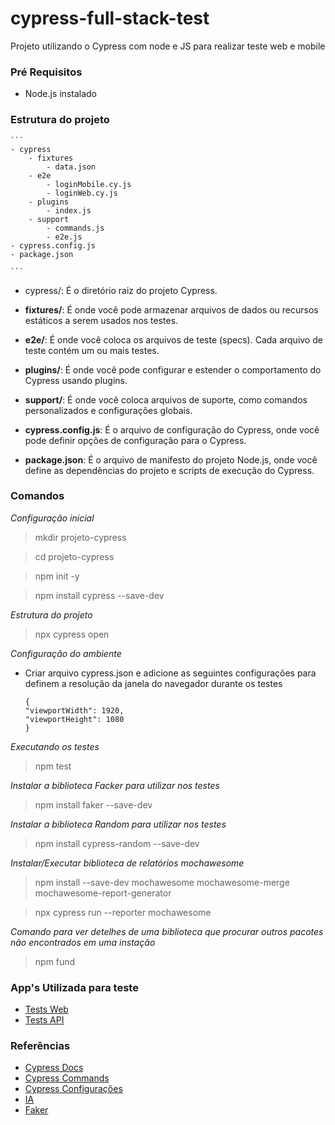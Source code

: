 # cypress-full-stack-test
Projeto utilizando o Cypress com node e JS para realizar teste web e mobile


### Pré Requisitos
- Node.js instalado

### Estrutura do projeto
    ```
    - cypress
        - fixtures
            - data.json
        - e2e
            - loginMobile.cy.js
            - loginWeb.cy.js
        - plugins
            - index.js
        - support
            - commands.js
            - e2e.js
    - cypress.config.js
    - package.json
    
    ```
- cypress/: É o diretório raiz do projeto Cypress.

- **fixtures/**: É onde você pode armazenar arquivos de dados ou recursos estáticos a serem usados nos testes.

- **e2e/**: É onde você coloca os arquivos de teste (specs). Cada arquivo de teste contém um ou mais testes.

- **plugins/**: É onde você pode configurar e estender o comportamento do Cypress usando plugins.

- **support/**: É onde você coloca arquivos de suporte, como comandos personalizados e configurações globais.

- **cypress.config.js**: É o arquivo de configuração do Cypress, onde você pode definir opções de configuração para o Cypress.

- **package.json**: É o arquivo de manifesto do projeto Node.js, onde você define as dependências do projeto e scripts de execução do Cypress.

### Comandos

*Configuração inicial*
> mkdir projeto-cypress

> cd projeto-cypress

> npm init -y

> npm install cypress --save-dev

*Estrutura do projeto*
> npx cypress open

*Configuração do ambiente*
- Criar arquivo cypress.json  e adicione as seguintes configurações para definem a resolução da janela do navegador durante os testes
    ```
    {
    "viewportWidth": 1920,
    "viewportHeight": 1080
    }
    ```

*Executando os testes*
> npm test

*Instalar a biblioteca Facker para utilizar nos testes*
> npm install faker --save-dev

*Instalar a biblioteca Random para utilizar nos testes*
> npm install cypress-random --save-dev

*Instalar/Executar biblioteca de relatórios mochawesome*
> npm install --save-dev mochawesome mochawesome-merge mochawesome-report-generator

> npx cypress run --reporter mochawesome

*Comando para ver detelhes de uma biblioteca que procurar outros pacotes não encontrados em uma instação*
> npm fund

### App's Utilizada para teste
* [Tests Web](https://front.serverest.dev)
* [Tests API](https://serverest.dev/)

### Referências
* [Cypress Docs](https://docs.cypress.io/)
* [Cypress Commands](https://docs.cypress.io/api/commands)
* [Cypress Configurações](https://on.cypress.io/configuration)
* [IA](https://chat.openai.com/)
* [Faker](https://github.com/Marak/Faker.js)